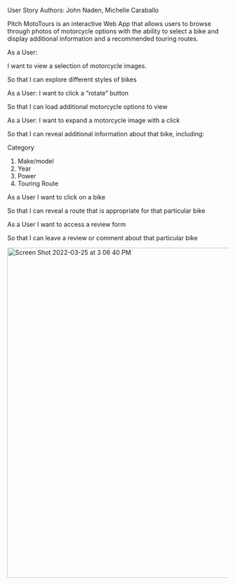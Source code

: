 User Story
  Authors: John Naden, Michelle Caraballo

Pitch
  MotoTours is an interactive Web App that allows users to browse through photos of motorcycle options with the ability to select a bike    and display additional information and a recommended touring routes. 


As a User:

  I want to view a selection of motorcycle images. 
  
  So that I can explore different styles of bikes


As a User:
  I want to click a “rotate” button
  
  So that I can load additional motorcycle options to view


As a User:
  I want to expand a motorcycle image with a click
  
  So that I can reveal additional information about that bike, including:
  
Category
  1. Make/model
  2. Year
  3. Power
  4. Touring Route 


As a User
  I want to click on a bike
  
  So that I can reveal a route that is appropriate for that particular bike


As a User
  I want to access a review form
  
  So that I can leave a review or comment about that particular bike



<img width="752" alt="Screen Shot 2022-03-25 at 3 06 40 PM" src="https://user-images.githubusercontent.com/98852513/160433702-f9723d48-86eb-43da-90b4-635cec3ad42a.png">

